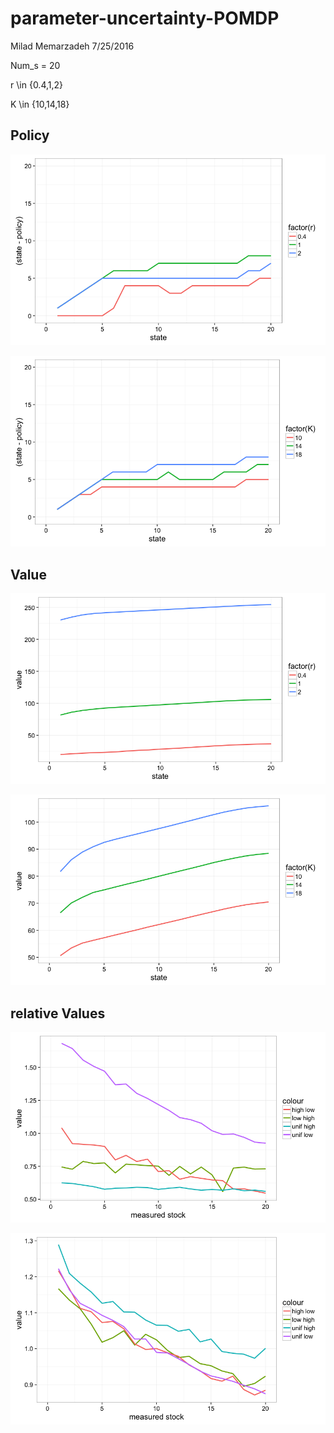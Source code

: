 # parameter-uncertainty-POMDP
Milad Memarzadeh
7/25/2016  

Num_s = 20

r \in {0.4,1,2}

K \in {10,14,18}

## Policy

![](parameter-uncertainty_files/figure-html/Pol_r.png)

![](parameter-uncertainty_files/figure-html/Pol_K.png)

## Value

![](parameter-uncertainty_files/figure-html/Val_r.png)

![](parameter-uncertainty_files/figure-html/Val_K.png)

## relative Values

![](parameter-uncertainty_files/figure-html/relV_r.png)

![](parameter-uncertainty_files/figure-html/relV_K.png)
